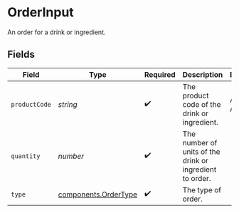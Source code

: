 # OrderInput

An order for a drink or ingredient.


## Fields

| Field                                                        | Type                                                         | Required                                                     | Description                                                  | Example                                                      |
| ------------------------------------------------------------ | ------------------------------------------------------------ | ------------------------------------------------------------ | ------------------------------------------------------------ | ------------------------------------------------------------ |
| `productCode`                                                | *string*                                                     | :heavy_check_mark:                                           | The product code of the drink or ingredient.                 | AC-A2DF3                                                     |
| `quantity`                                                   | *number*                                                     | :heavy_check_mark:                                           | The number of units of the drink or ingredient to order.     |                                                              |
| `type`                                                       | [components.OrderType](../../models/components/ordertype.md) | :heavy_check_mark:                                           | The type of order.                                           |                                                              |
